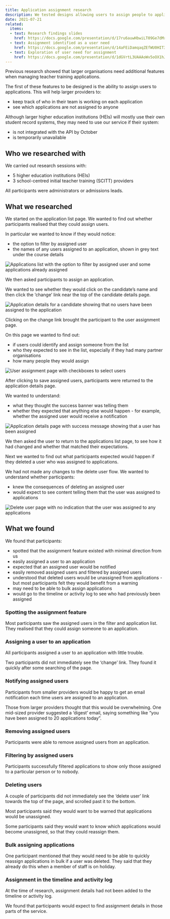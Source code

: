 ```yaml
---
title: Application assignment research
description: We tested designs allowing users to assign people to applications and find out who had been assigned 
date: 2021-07-21
related:
  items:
  - text: Research findings slides
    href: https://docs.google.com/presentation/d/17ru6auwHbwiLT09Ge7dMrSUGEJ2jqHAxKsPisbjp4f0/edit#slide=id.p3
  - text: Assignment identified as a user need
    href: https://docs.google.com/presentation/d/14aFEiDamqaqZEfWU0HIT3LxAflxFIgM1q0SjeKLMZXc/edit#slide=id.g79b42ec7b3_1_30
  - text: Exploration of user need for assignment 
    href: https://docs.google.com/presentation/d/1dGVrtL3UAAAoWv5oOX1hJy-Si4dloB6t80sJkKwYhtI/edit#slide=id.gc81c0e234a_0_37
---
```


Previous research showed that larger organisations need additional features when managing teacher training applications. 

The first of these features to be designed is the ability to assign users to applications. This will help larger providers to: 

- keep track of who in their team is working on each application
- see which applications are not assigned to anyone

Although larger higher education institutions (HEIs) will mostly use their own student record systems, they may need to use our service if their system:

- is not integrated with the API by October
- is temporarily unavailable

## Who we researched with

We carried out research sessions with:

- 5 higher education institutions (HEIs)
- 3 school-centred initial teacher training (SCITT) providers

All participants were administrators or admissions leads.

## What we researched

We started on the application list page. We wanted to find out whether participants realised that they could assign users. 

In particular we wanted to know if they would notice:

- the option to filter by assigned user
- the names of any users assigned to an application, shown in grey text under the course details

![Applications list with the option to filter by assigned user and some applications already assigned](application-list.png)

We then asked participants to assign an application. 

We wanted to see whether they would click on the candidate’s name and then click the ‘change’ link near the top of the candidate details page.

![Application details for a candidate showing that no users have been assigned to the application](application-details.png)

Clicking on the change link brought the participant to the user assignment page.

On this page we wanted to find out:

- if users could identify and assign someone from the list 
- who they expected to see in the list, especially if they had many partner organisations
- how many people they would assign

![User assignment page with checkboxes to select users](user-assignment.png)

After clicking to save assigned users, participants were returned to the application details page.

We wanted to understand: 

- what they thought the success banner was telling them 
- whether they expected that anything else would happen - for example, whether the assigned user would receive a notification

![Application details page with success message showing that a user has been assigned](application-details--success.png)

We then asked the user to return to the applications list page, to see how it had changed and whether that matched their expectations. 

Next we wanted to find out what participants expected would happen if they deleted a user who was assigned to applications. 

We had not made any changes to the delete user flow. We wanted to understand whether participants: 

- knew the consequences of deleting an assigned user
- would expect to see content telling them that the user was assigned to applications 

![Delete user page with no indication that the user was assigned to any applications](delete-user.png)

## What we found

We found that participants:

- spotted that the assignment feature existed with minimal direction from us
- easily assigned a user to an application
- expected that an assigned user would be notified
- easily removed assigned users and filtered by assigned users
- understood that deleted users would be unassigned from applications - but most participants felt they would benefit from a warning
- may need to be able to bulk assign applications
- would go to the timeline or activity log to see who had previously been assigned

### Spotting the assignment feature

Most participants saw the assigned users in the filter and application list. They realised that they could assign someone to an application.

### Assigning a user to an application 

All participants assigned a user to an application with little trouble. 

Two participants did not immediately see the ‘change’ link. They found it quickly after some searching of the page.

### Notifying assigned users

Participants from smaller providers would be happy to get an email notification each time users are assigned to an application. 

Those from larger providers thought that this would be overwhelming. One mid-sized provider suggested a ‘digest’ email, saying something like “you have been assigned to 20 applications today”.

### Removing assigned users 

Participants were able to remove assigned users from an application. 

### Filtering by assigned users 

Participants successfully filtered applications to show only those assigned to a particular person or to nobody.

### Deleting users

A couple of participants did not immediately see the ‘delete user’ link towards the top of the page, and scrolled past it to the bottom. 

Most participants said they would want to be warned that applications would be unassigned. 

Some participants said they would want to know which applications would become unassigned, so that they could reassign them. 

### Bulk assigning applications

One participant mentioned that they would need to be able to quickly reassign applications in bulk if a user was deleted. They said that they already do this when a member of staff is on holiday.

### Assignment in the timeline and activity log

At the time of research, assignment details had not been added to the timeline or activity log. 

We found that participants would expect to find assignment details in those parts of the service.
